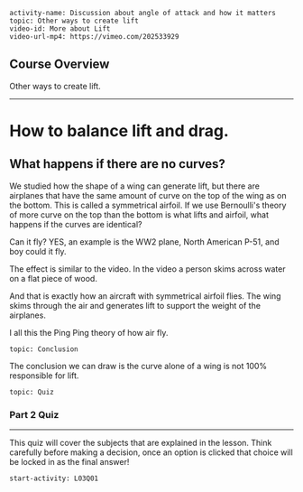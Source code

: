 ```c-lms
activity-name: Discussion about angle of attack and how it matters
topic: Other ways to create lift
video-id: More about Lift
video-url-mp4: https://vimeo.com/202533929
```

## Course Overview

Other ways to create lift. 
 

-----------
# How to balance lift and drag. 

## What happens if there are no curves?

We studied how the shape of a wing can generate lift, but there are airplanes that have the same amount of curve on the top of the wing as on the bottom.  This is called a symmetrical airfoil.  If we use Bernoulli's theory of more curve on the top than the bottom is what lifts and airfoil, what happens if the curves are identical?

Can it fly? YES, an example is the WW2 plane, North American P-51, and boy could it fly.  

The effect is similar to the video.  In the video a person skims across water on a flat piece of wood.  

And that is exactly how an aircraft with symmetrical airfoil flies.  The wing skims through the air and generates lift to support the weight of the airplanes.  

I all this the Ping Ping theory of how air fly.

```c-lms
topic: Conclusion
```

The conclusion we can draw is the curve alone of a wing is not 100% responsible for lift.

```c-lms
topic: Quiz
```

### Part 2 Quiz

---

This quiz will cover the subjects that are explained in the lesson.
Think carefully before making a decision, once an option is clicked that choice
will be locked in as the final answer!


```c-lms
start-activity: L03Q01
```